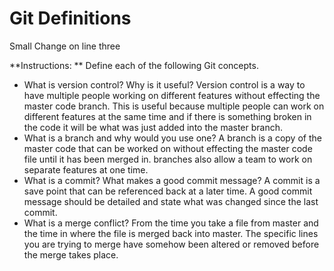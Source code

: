# Git Definitions

Small Change on line three

**Instructions: ** Define each of the following Git concepts.

* What is version control?  Why is it useful?
Version control is a way to have multiple people working on different features without effecting the master code branch. This is useful because multiple people can work on different features at the same time and if there is something broken in the code it will be what was just added into the master branch.
* What is a branch and why would you use one?
A branch is a copy of the master code that can be worked on without effecting the master code file until it has been merged in. branches also allow a team to work on separate features at one time. 
* What is a commit? What makes a good commit message?
A commit is a save point that can be referenced back at a later time. A good commit message should be detailed and state what was changed since the last commit.
* What is a merge conflict?
From the time you take a file from master and the time in where the file is merged back into master. The specific lines you are trying to merge have somehow been altered or removed before the merge takes place.